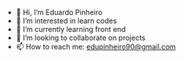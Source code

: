 - 👋 Hi, I’m Eduardo Pinheiro
- 👀 I’m interested in learn codes
- 🌱 I’m currently learning front end
- 💞️ I’m looking to collaborate on projects
- 📫 How to reach me: edupinheiro90@gmail.com

<!---
EduFP/EduFP is a ✨ special ✨ repository because its `README.md` (this file) appears on your GitHub profile.
You can click the Preview link to take a look at your changes.
--->

